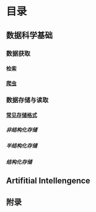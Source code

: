 # 目录

## 数据科学基础

### 数据获取

#### 检索

#### [爬虫](Program/Crawler.html)

### 数据存储与读取

#### [常见存储格式](DM/StorageFormat.html)

##### 非结构化存储

##### 半结构化存储

##### 结构化存储

## Artifitial Intellengence

## 附录






